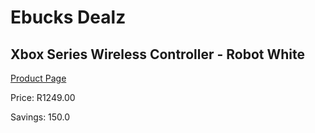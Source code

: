 
# Ebucks Dealz
## Xbox Series Wireless Controller - Robot White
[Product Page](https://www.ebucks.com/web/shop/productSelected.do?prodId=1076274097&catId=724368906)

Price: R1249.00

Savings: 150.0


	